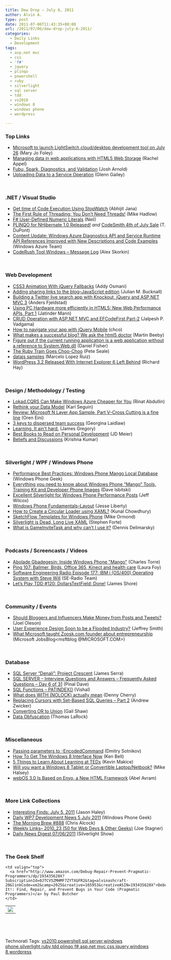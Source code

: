 ```yaml
---
title: Dew Drop – July 6, 2011
author: Alvin A.
type: post
date: 2011-07-06T11:43:35+00:00
url: /2011/07/06/dew-drop-july-6-2011/
categories:
  - Daily Links
  - Development
tags:
  - asp.net mvc
  - css
  - 'f#'
  - jquery
  - plinqo
  - powershell
  - ruby
  - silverlight
  - sql server
  - tdd
  - vs2010
  - windows 8
  - windows phone
  - wordpress

---
```

### <a name="top"></a>Top Links

  * [Microsoft to launch LightSwitch cloud/desktop development tool on July 26][1] (Mary Jo Foley)
  * [Managing data in web applications with HTML5 Web Storage][2] (Rachel Appel)
  * [Fubu, Spark, Diagnostics, and Validation][3] (Josh Arnold)
  * [Uploading Data to a Service Operation][4] (Glenn Gailey)

&#160;

### <a name="dotnet"></a>.NET / Visual Studio

  * [Get time of Code Execution Using StopWatch][5] (Abhijit Jana)
  * [The First Rule of Threading: You Don’t Need Threads!][6] (Mike Hadlow)
  * [F# User-Defined Numeric Literals][7] (Neil)
  * <a href="http://community.codesmithtools.com/CodeSmith_Official_7/b/announcements/archive/2011/07/05/plinqo-for-nhibernate-1-0-released.aspx" target="_blank">PLINQO for NHibernate 1.0 Released!</a> _and_ <a href="http://community.codesmithtools.com/CodeSmith_Official_7/b/announcements/archive/2011/07/05/codesmith-4th-of-july-sale.aspx" target="_blank">CodeSmith 4th of July Sale</a> (T. DuPont)
  * [Content Update: Windows Azure Diagnostics API and Service Runtime API References Improved with New Descriptions and Code Examples][8] (Windows Azure Team)
  * [CodeRush Tool Windows – Message Log][9] (Alex Skorkin)

&#160;

### <a name="web"></a>Web Development

  * [CSS3 Animation With jQuery Fallbacks][10] (Addy Osmani)
  * [Adding sharing links to the blog–JavaScript edition][11] (Julian M. Bucknall)
  * [Building a Twitter live search app with Knockout, jQuery and ASP.NET MVC 3][12] (Anders Fjeldstad)
  * [Using PC Hardware more efficiently in HTML5: New Web Performance APIs, Part 1][13] (Jatinder Mann)
  * [CRUD Operation with ASP.NET MVC and EFCodeFirst Part-2][14] (Jalpesh P. Vadgama)
  * [How to navigate your app with jQuery Mobile][15] (chco)
  * [What makes a successful blog? We ask the html5 doctor][16] (Martin Beeby)
  * [Figure out if the current running application is a web application without a reference to System.Web.dll][17] (Daniel Fisher)
  * [The Ruby Train Goes Choo-Choo][18] (Pete Seale)
  * [datajs samples][19] (Marcelo Lopez Ruiz)
  * [WordPress 3.2 Released With Internet Explorer 6 Left Behind][20] (Richard Hay)

&#160;

### <a name="design"></a>Design / Methodology / Testing

  * [Lokad.CQRS Can Make Windows Azure Cheaper for You][21] (Rinat Abdullin)
  * [Rethink your Data Model][22] (Karl Seguin)
  * [Review: Microsoft N Layer App Sample, Part V–Cross Cutting is a fine line][23] (Oren Eini)
  * [3 keys to dispersed team success][24] (Georgina Laidlaw)
  * [Learning. It ain’t hard.][25] (James Gregory)
  * [Best Books to Read on Personal Development][26] (JD Meier)
  * [Beliefs and Discussions][27] (Krishna Kumar)

&#160;

### <a name="silverlight"></a>Silverlight / WPF / Windows Phone

  * [Performance Best Practices: Windows Phone Mango Local Database][28] (Windows Phone Geek)
  * [Everything you need to know about Windows Phone “Mango” Tools, Training Kit and Developer Phone Images][29] (Dave Isbitski)
  * [Excellent Silverlight for Windows Phone Performance Posts][30] (Jeff Wilcox)
  * [Windows Phone Fundamentals–Layout][31] (Jesse Liberty)
  * [How to Create a Circular Loader using XAML?][32] (Kunal Chowdhury)
  * [SketchFlow Templates for Windows Phone][33] (Mike Ormond)
  * [Silverlight is Dead, Long Live XAML][34] (Stephen Forte)
  * [What is GameInviteTask and why can&#8217;t I use it?][35] (Dennis Delimarsky)

&#160;

### <a name="podcasts"></a>Podcasts / Screencasts / Videos

  * [Abolade Gbadegesin: Inside Windows Phone "Mango"][36] (Charles Torre)
  * [Ping 107: Ballmer, Birds, Office 365, Kinect and health care][37] (Laura Foy)
  * <a href="http://feedproxy.google.com/~r/se-radio/~3/Exc6HDARbJo/" target="_blank">Software Engineering Radio Episode 177: IBM i (OS/400) Operating System with Steve Will</a> (SE-Radio Team)
  * [Let&#8217;s Play TDD #120: DollarsTextField: Done!][38] (James Shore)

&#160;

### <a name="events"></a>Community / Events

  * [Should Bloggers and Influencers Make Money from Posts and Tweets?][39] (Joel Oleson)
  * [User Experience Design Soon to be a Flooded Industry?][40] (Jeffrey Smith)
  * [What Microsoft taught Zoosk.com founder about entrepreneurship][41] (Microsoft JobsBlog<msftblog @MICROSOFT.COM>)

&#160;

### <a name="db"></a>Database

  * [SQL Server “Denali”: Project Crescent][42] (James Serra)
  * [SQL SERVER – Interview Questions and Answers – Frequently Asked Questions – Day 6 of 31][43] (Pinal Dave)
  * [SQL Functions – PATINDEX()][44] (Vishal)
  * [What does WITH (NOLOCK) actually mean][45] (Denny Cherry)
  * [Replacing Cursors with Set-Based SQL Queries – Part 2][46] (Andrew Zwicker)
  * [Converting OR to Union][47] (Gail Shaw)
  * [Data Obfuscation][48] (Thomas LaRock)

&#160;

### <a name="misc"></a>Miscellaneous

  * [Passing parameters to -EncodedCommand][49] (Dmitry Sotnikov)
  * [How To Get The Windows 8 Interface Now][50] (Ken Bell)
  * [5 Things to Learn About Learning at TEDx][51] (Kevin Makice)
  * [Will you want a Windows 8 Tablet or Convertible Laptop/Netbook?][52] (Mike Halsey)
  * [webOS 3.0 Is Based on Enyo, a New HTML Framework][53] (Abel Avram)

&#160;

### <a name="links"></a>More Link Collections

  * [Interesting Finds: July 5, 2011][54] (Jason Haley)
  * [Daily WP7 Development News 5 July 2011][55] (Windows Phone Geek)
  * [The Morning Brew #888][56] (Chris Alcock)
  * [Weekly Links– 2010_23 (50 for Web Devs & Other Geeks)][57] (Joe Stagner)
  * <a href="http://feedproxy.google.com/~r/silverlightshow/~3/aqbyFxOhWvU/Daily-News-Digest-07-06-2011.aspx" target="_blank">Daily News Digest 07/06/2011</a> (Silverlight Show)

&#160;

### <a name="shelf"></a>The Geek Shelf

<table border="0" cellspacing="0" cellpadding="0">
  <tr>
    <td>
      <img data-recalc-dims="1" decoding="async" src="https://i0.wp.com/ecx.images-amazon.com/images/I/31xF4DWc2mL._SL160_.jpg?w=660" />
    </td>
    
    <td valign="top">
      <a href="http://www.amazon.com/Debug-Repair-Prevent-Pragmatic-Programmers/dp/193435628X?SubscriptionId=0JTCV5ZMHMF7ZYTXGFR2&tag=alvinashcraft-20&linkCode=xm2&camp=2025&creative=165953&creativeASIN=193435628X">Debug It!: Find, Repair, and Prevent Bugs in Your Code (Pragmatic Programmers)</a> by Paul Butcher
    </td>
  </tr>
</table>

&#160;

<div style="padding-bottom: 0px; margin: 0px; padding-left: 0px; padding-right: 0px; display: inline; float: none; padding-top: 0px" id="scid:C16BAC14-9A3D-4c50-9394-FBFEF7A93539:3bdca447-55f2-485b-b9e1-a834c72ebe08" class="wlWriterEditableSmartContent">
  <!--dotnetkickit-->
</div>

&#160;

<div style="padding-bottom: 0px; margin: 0px; padding-left: 0px; padding-right: 0px; display: inline; float: none; padding-top: 0px" id="scid:0767317B-992E-4b12-91E0-4F059A8CECA8:20dafe06-ec6f-4b7c-907e-45e25505b50e" class="wlWriterEditableSmartContent">
  Technorati Tags: <a href="http://technorati.com/tags/vs2010" rel="tag">vs2010</a>,<a href="http://technorati.com/tags/powershell" rel="tag">powershell</a>,<a href="http://technorati.com/tags/sql+server" rel="tag">sql server</a>,<a href="http://technorati.com/tags/windows+phone" rel="tag">windows phone</a>,<a href="http://technorati.com/tags/silverlight" rel="tag">silverlight</a>,<a href="http://technorati.com/tags/ruby" rel="tag">ruby</a>,<a href="http://technorati.com/tags/tdd" rel="tag">tdd</a>,<a href="http://technorati.com/tags/plinqo" rel="tag">plinqo</a>,<a href="http://technorati.com/tags/f%23" rel="tag">f#</a>,<a href="http://technorati.com/tags/asp.net+mvc" rel="tag">asp.net mvc</a>,<a href="http://technorati.com/tags/css" rel="tag">css</a>,<a href="http://technorati.com/tags/jquery" rel="tag">jquery</a>,<a href="http://technorati.com/tags/windows+8" rel="tag">windows 8</a>,<a href="http://technorati.com/tags/wordpress" rel="tag">wordpress</a>
</div>

 [1]: http://www.zdnet.com/blog/microsoft/microsoft-to-launch-lightswitch-clouddesktop-development-tool-on-july-26/9934
 [2]: http://feedproxy.google.com/~r/RachelAppel/~3/Acsggo2b5OU/managing-data-in-web-applications-with-html5-web-storage
 [3]: http://feedproxy.google.com/~r/LosTechies/~3/qfeYwx3t7-Q/
 [4]: http://blogs.msdn.com/b/writingdata_services/archive/2011/07/05/uploading-data-to-a-service-operation.aspx
 [5]: http://dailydotnettips.com/2011/07/05/get-time-of-code-execution-using-stopwatch/
 [6]: http://feedproxy.google.com/~r/CodeRant/~3/GIrbB28VU28/first-rule-of-threading-you-dont-need.html
 [7]: http://techneilogy.blogspot.com/2011/07/f-user-defined-numeric-literals.html
 [8]: http://blogs.msdn.com/b/windowsazure/archive/2011/07/05/content-update-windows-azure-diagnostics-api-and-service-runtime-api-references-improved-with-new-descriptions-and-code-examples.aspx
 [9]: http://www.skorkin.com/2011/07/coderush-tool-windows-message-log/
 [10]: http://services.social.microsoft.com/feeds/FeedItem?feedId=00000000-0000-0000-0000-000000000000&itemId=f3fbf40b-733d-4c60-b8e7-c52052f7ca8c&title=CSS3+Animation+With+jQuery+Fallbacks&uri=http%3a%2f%2fmsdn.microsoft.com%2fscriptjunkie%2fhh304380.aspx&k=bwArYSAptTXUX%2b%2fk7ATxaoifX2GXyquBHOBOk7ZqRKI%3d
 [11]: http://blog.boyet.com/blog/blog/adding-sharing-links-to-the-blog-ndash-javascript-edition/
 [12]: http://feedproxy.google.com/~r/jayway/posts/~3/topt1SJpZWg/
 [13]: http://blogs.msdn.com/b/ie/archive/2011/07/05/using-pc-hardware-more-efficiently-in-html5-new-web-performance-apis-part-1.aspx
 [14]: http://feedproxy.google.com/~r/blogspot/DotNetJalps/~3/tBDW6F08L8I/crud-operation-with-aspnet-mvc-and_06.html
 [15]: http://feeds.oreilly.com/~r/oreilly/news/~3/Ee-akD5srso/
 [16]: http://feedproxy.google.com/~r/ubelly/~3/pXxSm6kUWWA/
 [17]: http://lennybacon.com/2011/07/06/FigureOutIfTheCurrentRunningApplicationIsAWebApplicationWithoutAReferenceToSystemWebdll.aspx
 [18]: http://www.pseale.com/blog/TheRubyTrainGoesChooChoo.aspx
 [19]: http://blogs.msdn.com/b/marcelolr/archive/2011/07/05/datajs-samples.aspx
 [20]: http://www.windowsobserver.com/2011/07/05/wordpress-3-2-released-with-internet-explorer-6-left-behind/
 [21]: http://feeds.abdullin.com/~r/RinatAbdullin/~3/fU3s4J14IHA/lokadcqrs-can-make-windows-azure-cheaper-for-you.html
 [22]: http://openmymind.net/2011/7/5/Rethink-your-Data-Model
 [23]: http://feedproxy.google.com/~r/AyendeRahien/~3/nYPBfWF5Ybc/review-microsoft-n-layer-app-sample-part-vndash-cross-cutting-is-a-fine-line
 [24]: http://gigaom.com/collaboration/3-keys-to-dispersed-team-success/
 [25]: http://feedproxy.google.com/~r/JamesGregory/~3/2OvLlqo15-c/
 [26]: http://feedproxy.google.com/~r/jmeier/~3/IJiHTdM6ztg/best-books-to-read-on-personal-development.aspx
 [27]: http://feedproxy.google.com/~r/thoughtclusters/~3/-bcldyakyes/
 [28]: http://www.windowsphonegeek.com/articles/Performance-Best-Practices-Windows-Phone-Mango-Local-Database
 [29]: http://blogs.msdn.com/b/davedev/archive/2011/07/05/everything-you-need-to-know-about-windows-phone-mango-tools-training-kit-and-developer-phone-images.aspx
 [30]: http://www.jeff.wilcox.name/2011/07/slm-perf-blog/
 [31]: http://feedproxy.google.com/~r/JesseLiberty-SilverlightGeek/~3/ySkDhOe2sxg/
 [32]: http://feedproxy.google.com/~r/kunal2383/~3/zSGaJceFNKY/how-to-create-circular-loader-using.html
 [33]: http://feedproxy.google.com/~r/mikeormond/~3/8oli8tgv3Rg/sketchflow-templates-for-windows-phone.aspx
 [34]: http://feedproxy.google.com/~r/StephenFortesBlog/~3/_lE6B7V9w30/PermaLink,guid,8b91d036-01b1-4a3e-9391-615eb801b969.aspx
 [35]: http://feeds.dzone.com/~r/zones/dotnet/~3/DxtnaL9ktOg/what-gameinvitetask-and-why
 [36]: http://channel9.msdn.com/Shows/Going+Deep/Abolade-Gbadegesin-Inside-Windows-Phone-Mango
 [37]: http://channel9.msdn.com/Shows/PingShow/Ping-107-Ballmer-Birds-Office-365-Kinect-and-health-care
 [38]: http://jamesshore.com/Blog/Lets-Play/Episode-120.html
 [39]: http://feedproxy.google.com/~r/JoelsSharepointLand/~3/7JBW4sVIzjo/ViewPost.aspx
 [40]: http://blogs.infragistics.com/blogs/ux/archive/2011/07/05/user-experience-design-soon-to-be-a-flooded-industry.aspx
 [41]: http://feeds.microsoftjobsblog.com/~r/MicrosoftJobsBlog/~3/F_UHxVFCwO4/
 [42]: http://www.sqlservercentral.com/blogs/jamesserra/archive/2011/07/05/sql-server-_1C20_denali_1D203A00_-project-crescent.aspx
 [43]: http://blog.sqlauthority.com/2011/07/06/sql-server-interview-questions-and-answers-frequently-asked-questions-day-6-of-31/
 [44]: http://feedproxy.google.com/~r/sqlserverpedia/~3/byQCIkru_RM/
 [45]: http://feedproxy.google.com/~r/sqlserverpedia/~3/oMz-oE7QQ8M/
 [46]: http://www.sqlservercentral.com/blogs/helpwithsql/archive/2011/07/06/replacing-cursors-with-set_2D00_based-sql-queries-_1320_-part-2.aspx
 [47]: http://feedproxy.google.com/~r/sqlserverpedia/~3/WmIcIruXr2s/
 [48]: http://feedproxy.google.com/~r/sqlserverpedia/~3/AJ-ACHclvfI/
 [49]: http://dmitrysotnikov.wordpress.com/2011/07/06/passing-parameters-to-encodedcommand
 [50]: http://www.windows8news.com/2011/07/05/how-to-get-windows-8-interface-now/
 [51]: http://feeds.wired.com/~r/wiredgeekdad/~3/1WhzzifL2gg/
 [52]: http://www.windows8news.com/2011/07/06/windows-8-tablet-convertible-laptopnetbook/
 [53]: http://www.infoq.com/news/2011/07/webOS-3-Enyo
 [54]: http://jasonhaley.com/blog/post.aspx?id=a9216d2a-8b94-457c-b140-0ade46f93f66
 [55]: http://www.windowsphonegeek.com/news/daily-wp7-development-news-5-july-2011
 [56]: http://feedproxy.google.com/~r/ReflectivePerspective/~3/XFxEtkOj9Ss/
 [57]: http://feedproxy.google.com/~r/MSJoe/~3/BX4EW67hr3s/